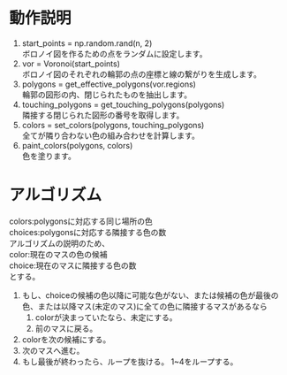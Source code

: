 # 動作説明
1. start_points = np.random.rand(n, 2)  
   ボロノイ図を作るための点をランダムに設定します。
2. vor = Voronoi(start_points)  
   ボロノイ図のそれぞれの輪郭の点の座標と線の繋がりを生成します。
3. polygons = get_effective_polygons(vor.regions)  
   輪郭の図形の内、閉じられたものを抽出します。
4. touching_polygons = get_touching_polygons(polygons)  
   隣接する閉じられた図形の番号を取得します。
5. colors = set_colors(polygons, touching_polygons)  
   全てが隣り合わない色の組み合わせを計算します。
6. paint_colors(polygons, colors)  
    色を塗ります。

# アルゴリズム
colors:polygonsに対応する同じ場所の色  
choices:polygonsに対応する隣接する色の数  
アルゴリズムの説明のため、  
color:現在のマスの色の候補  
choice:現在のマスに隣接する色の数  
とする。  
1. もし、choiceの候補の色以降に可能な色がない、または候補の色が最後の色、または以降マス(未定のマス)に全ての色に隣接するマスがあるなら
   1. colorが決まっていたなら、未定にする。
   2. 前のマスに戻る。
2. colorを次の候補にする。
3. 次のマスへ進む。
4. もし最後が終わったら、ループを抜ける。
1~4をループする。
